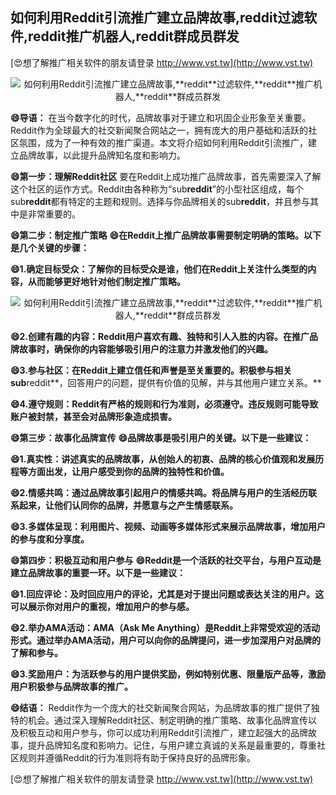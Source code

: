 ## **如何利用Reddit引流推广建立品牌故事,**reddit**过滤软件,**reddit**推广机器人,**reddit**群成员群发**

[😍想了解推广相关软件的朋友请登录 http://www.vst.tw](http://www.vst.tw)

 <center><img src="https://vst.tw/MP4/tuiguang/png/4.png" alt="如何利用Reddit引流推广建立品牌故事,**reddit**过滤软件,**reddit**推广机器人,**reddit**群成员群发"></center>

**😄导语：**
在当今数字化的时代，品牌故事对于建立和巩固企业形象至关重要。Reddit作为全球最大的社交新闻聚合网站之一，拥有庞大的用户基础和活跃的社区氛围，成为了一种有效的推广渠道。本文将介绍如何利用Reddit引流推广，建立品牌故事，以此提升品牌知名度和影响力。

**😄第一步：理解Reddit社区**
要在Reddit上成功推广品牌故事，首先需要深入了解这个社区的运作方式。Reddit由各种称为“sub**reddit**”的小型社区组成，每个sub**reddit**都有特定的主题和规则。选择与你品牌相关的sub**reddit**，并且参与其中是非常重要的。

**😄第二步：制定推广策略**
**😄在Reddit上推广品牌故事需要制定明确的策略。以下是几个关键的步骤：**

**😄1.确定目标受众：了解你的目标受众是谁，他们在Reddit上关注什么类型的内容，从而能够更好地针对他们制定推广策略。**

 <center><img src="https://vst.tw/MP4/tuiguang/png/4.png" alt="如何利用Reddit引流推广建立品牌故事,**reddit**过滤软件,**reddit**推广机器人,**reddit**群成员群发"></center>

**😄2.创建有趣的内容：Reddit用户喜欢有趣、独特和引人入胜的内容。在推广品牌故事时，确保你的内容能够吸引用户的注意力并激发他们的兴趣。**

**😄3.参与社区：在Reddit上建立信任和声誉是至关重要的。积极参与相关sub**reddit**，回答用户的问题，提供有价值的见解，并与其他用户建立关系。**

**😄4.遵守规则：Reddit有严格的规则和行为准则，必须遵守。违反规则可能导致账户被封禁，甚至会对品牌形象造成损害。**

**😄第三步：故事化品牌宣传**
**😄品牌故事是吸引用户的关键。以下是一些建议：**

**😄1.真实性：讲述真实的品牌故事，从创始人的初衷、品牌的核心价值观和发展历程等方面出发，让用户感受到你的品牌的独特性和价值。**

**😄2.情感共鸣：通过品牌故事引起用户的情感共鸣。将品牌与用户的生活经历联系起来，让他们认同你的品牌，并愿意与之产生情感联系。**

**😄3.多媒体呈现：利用图片、视频、动画等多媒体形式来展示品牌故事，增加用户的参与度和分享度。**

**😄第四步：积极互动和用户参与**
**😄Reddit是一个活跃的社交平台，与用户互动是建立品牌故事的重要一环。以下是一些建议：**

**😄1.回应评论：及时回应用户的评论，尤其是对于提出问题或表达关注的用户。这可以展示你对用户的重视，增加用户的参与感。**

**😄2.举办AMA活动：AMA（Ask Me Anything）是Reddit上非常受欢迎的活动形式。通过举办AMA活动，用户可以向你的品牌提问，进一步加深用户对品牌的了解和参与。**

**😄3.奖励用户：为活跃参与的用户提供奖励，例如特别优惠、限量版产品等，激励用户积极参与品牌故事的推广。**

**😄结语：**
Reddit作为一个庞大的社交新闻聚合网站，为品牌故事的推广提供了独特的机会。通过深入理解Reddit社区、制定明确的推广策略、故事化品牌宣传以及积极互动和用户参与，你可以成功利用Reddit引流推广，建立起强大的品牌故事，提升品牌知名度和影响力。记住，与用户建立真诚的关系是最重要的，尊重社区规则并遵循Reddit的行为准则将有助于保持良好的品牌形象。

[😍想了解推广相关软件的朋友请登录 http://www.vst.tw](http://www.vst.tw)



